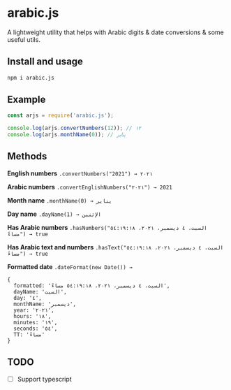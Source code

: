 # arabic.js
A lightweight utility that helps with Arabic digits & date conversions & some useful utils.

## Install and usage

```sh
npm i arabic.js
```

## Example
```js
const arjs = require('arabic.js');

console.log(arjs.convertNumbers(12)); // ١٢
console.log(arjs.monthName(0)); // يناير
```

## Methods
**English numbers** `.convertNumbers("2021") → ٢٠٢١`

**Arabic numbers** `.convertEnglishNumbers("٢٠٢١") → 2021`

**Month name** `.monthName(0) → يناير`

**Day name** `.dayName(1) → الإثنين`

**Has Arabic numbers** `.hasNumbers("السبت، ٤ ديسمبر، ٢٠٢١، ٥٤:١٩:١٨ مساءً") → true`

**Has Arabic text and numbers** `.hasText("السبت، ٤ ديسمبر، ٢٠٢١، ٥٤:١٩:١٨ مساءً") → true`

**Formatted date** `.dateFormat(new Date()) → `
```
{
  formatted: 'السبت، ٤ ديسمبر، ٢٠٢١، ٥٤:١٩:١٨ مساءً',
  dayName: 'السبت',
  day: '٤',
  monthName: 'ديسمبر',
  year: '٢٠٢١',
  hours: '١٨',
  minutes: '١٩',
  seconds: '٥٤',
  TT: 'مساءً'
}
```

## TODO
- [ ] Support typescript
